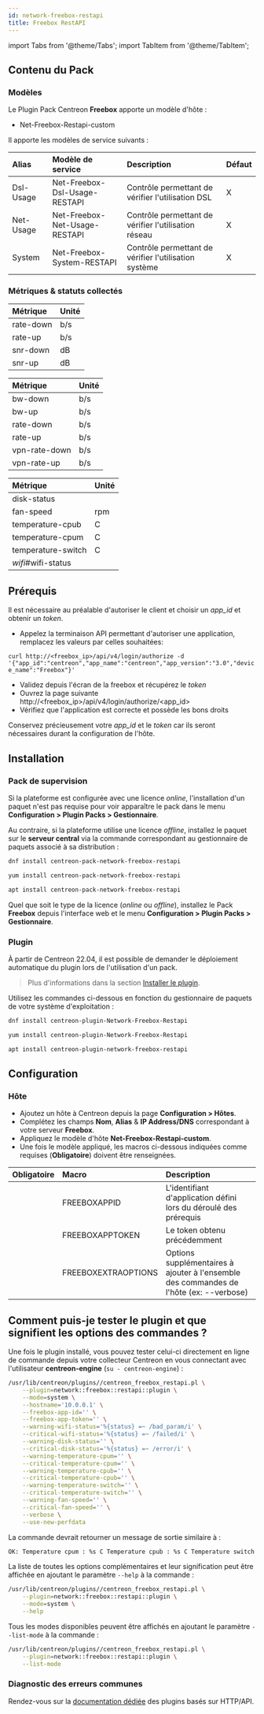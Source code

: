 ```yaml
---
id: network-freebox-restapi
title: Freebox RestAPI
---
```

import Tabs from '@theme/Tabs';
import TabItem from '@theme/TabItem';

## Contenu du Pack

### Modèles

Le Plugin Pack Centreon **Freebox** apporte un modèle d'hôte :

* Net-Freebox-Restapi-custom

Il apporte les modèles de service suivants :

| Alias     | Modèle de service             | Description                                           | Défaut |
|:----------|:------------------------------|:------------------------------------------------------|:-------|
| Dsl-Usage | Net-Freebox-Dsl-Usage-RESTAPI | Contrôle permettant de vérifier l'utilisation DSL     | X      |
| Net-Usage | Net-Freebox-Net-Usage-RESTAPI | Contrôle permettant de vérifier l'utilisation réseau  | X      |
| System    | Net-Freebox-System-RESTAPI    | Contrôle permettant de vérifier l'utilisation système | X      |

### Métriques & statuts collectés

<Tabs groupId="sync">
<TabItem value="Dsl-Usage" label="Dsl-Usage">

| Métrique    | Unité |
|:------------|:------|
| rate-down   | b/s   |
| rate-up     | b/s   |
| snr-down    | dB    |
| snr-up      | dB    |

</TabItem>
<TabItem value="Net-Usage" label="Net-Usage">

| Métrique      | Unité |
|:--------------|:------|
| bw-down       | b/s   |
| bw-up         | b/s   |
| rate-down     | b/s   |
| rate-up       | b/s   |
| vpn-rate-down | b/s   |
| vpn-rate-up   | b/s   |

</TabItem>
<TabItem value="System" label="System">

| Métrique           | Unité |
|:-------------------|:------|
| disk-status        |       |
| fan-speed          | rpm   |
| temperature-cpub   | C     |
| temperature-cpum   | C     |
| temperature-switch | C     |
| *wifi*#wifi-status |       |

</TabItem>
</Tabs>

## Prérequis

Il est nécessaire au préalable d'autoriser le client et choisir un _app\_id_ et obtenir un _token_. 

- Appelez la terminaison API permettant d'autoriser une application, remplacez les valeurs par celles souhaitées:

`curl http://<freebox_ip>/api/v4/login/authorize -d '{"app_id":"centreon","app_name":"centreon","app_version":"3.0","device_name":"Freebox"}'`

- Validez depuis l'écran de la freebox et récupérez le _token_
- Ouvrez la page suivante http://<freebox_ip>/api/v4/login/authorize/<app_id>
- Vérifiez que l'application est correcte et possède les bons droits

Conservez précieusement votre _app\_id_ et le _token_ car ils seront nécessaires durant la configuration de l'hôte.

## Installation

### Pack de supervision

Si la plateforme est configurée avec une licence *online*, l'installation d'un paquet
n'est pas requise pour voir apparaître le pack dans le menu **Configuration > Plugin Packs > Gestionnaire**.

Au contraire, si la plateforme utilise une licence *offline*, installez le paquet
sur le **serveur central** via la commande correspondant au gestionnaire de paquets
associé à sa distribution :

<Tabs groupId="sync">
<TabItem value="Alma / RHEL / Oracle Linux 8" label="Alma / RHEL / Oracle Linux 8">

```bash
dnf install centreon-pack-network-freebox-restapi
```

</TabItem>
<TabItem value="CentOS 7" label="CentOS 7">

```bash
yum install centreon-pack-network-freebox-restapi
```

</TabItem>
<TabItem value="Debian 11" label="Debian 11">

```bash
apt install centreon-pack-network-freebox-restapi
```

</TabItem>
</Tabs>

Quel que soit le type de la licence (*online* ou *offline*), installez le Pack **Freebox**
depuis l'interface web et le menu **Configuration > Plugin Packs > Gestionnaire**.

### Plugin

À partir de Centreon 22.04, il est possible de demander le déploiement automatique
du plugin lors de l'utilisation d'un pack.

> Plus d'informations dans la section [Installer le plugin](/docs/monitoring/pluginpacks/#installer-le-plugin).

Utilisez les commandes ci-dessous en fonction du gestionnaire de paquets de votre système d'exploitation :

<Tabs groupId="sync">
<TabItem value="Alma / RHEL / Oracle Linux 8" label="Alma / RHEL / Oracle Linux 8">

```bash
dnf install centreon-plugin-Network-Freebox-Restapi
```

</TabItem>
<TabItem value="CentOS 7" label="CentOS 7">

```bash
yum install centreon-plugin-Network-Freebox-Restapi
```

</TabItem>
<TabItem value="Debian 11" label="Debian 11">

```bash
apt install centreon-plugin-network-freebox-restapi
```

</TabItem>
</Tabs>

## Configuration

### Hôte

* Ajoutez un hôte à Centreon depuis la page **Configuration > Hôtes**.
* Complétez les champs **Nom**, **Alias** & **IP Address/DNS** correspondant à votre serveur **Freebox**.
* Appliquez le modèle d'hôte **Net-Freebox-Restapi-custom**.
* Une fois le modèle appliqué, les macros ci-dessous indiquées comme requises (**Obligatoire**) doivent être renseignées.

| Obligatoire | Macro               | Description                                                                            |
|:------------|:--------------------|:---------------------------------------------------------------------------------------|
|             | FREEBOXAPPID        | L'identifiant d'application défini lors du déroulé des prérequis                      |
|             | FREEBOXAPPTOKEN     | Le token obtenu précédemment                                                           |
|             | FREEBOXEXTRAOPTIONS | Options supplémentaires à ajouter à l'ensemble des commandes de l'hôte (ex: --verbose) |

## Comment puis-je tester le plugin et que signifient les options des commandes ?

Une fois le plugin installé, vous pouvez tester celui-ci directement en ligne
de commande depuis votre collecteur Centreon en vous connectant avec
l'utilisateur **centreon-engine** (`su - centreon-engine`) :

```bash
/usr/lib/centreon/plugins//centreon_freebox_restapi.pl \
    --plugin=network::freebox::restapi::plugin \
    --mode=system \
    --hostname='10.0.0.1' \
    --freebox-app-id='' \
    --freebox-app-token='' \
    --warning-wifi-status='%{status} =~ /bad_param/i' \
    --critical-wifi-status='%{status} =~ /failed/i' \
    --warning-disk-status='' \
    --critical-disk-status='%{status} =~ /error/i' \
    --warning-temperature-cpum='' \
    --critical-temperature-cpum='' \
    --warning-temperature-cpub='' \
    --critical-temperature-cpub='' \
    --warning-temperature-switch='' \
    --critical-temperature-switch='' \
    --warning-fan-speed='' \
    --critical-fan-speed='' \
    --verbose \
    --use-new-perfdata
```

La commande devrait retourner un message de sortie similaire à :

```bash
OK: Temperature cpum : %s C Temperature cpub : %s C Temperature switch : %s C fan speed : %s rpm   | 
```

La liste de toutes les options complémentaires et leur signification peut être
affichée en ajoutant le paramètre `--help` à la commande :

```bash
/usr/lib/centreon/plugins//centreon_freebox_restapi.pl \
    --plugin=network::freebox::restapi::plugin \
    --mode=system \
    --help
```

Tous les modes disponibles peuvent être affichés en ajoutant le paramètre
`--list-mode` à la commande :

```bash
/usr/lib/centreon/plugins//centreon_freebox_restapi.pl \
    --plugin=network::freebox::restapi::plugin \
    --list-mode
```

### Diagnostic des erreurs communes

Rendez-vous sur la [documentation dédiée](../getting-started/how-to-guides/troubleshooting-plugins.md#http-and-api-checks)
des plugins basés sur HTTP/API.